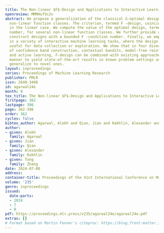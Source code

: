 ```yaml
---
title: The Non-linear $F$-Design and Applications to Interactive Learning
openreview: MMMHufVc2v
abstract: We propose a generalization of the classical G-optimal design concept to
  non-linear function classes. The criterion, termed F -design, coincides with G-design
  in the linear case. We compute the value of the optimal design, termed the F-condition
  number, for several non-linear function classes. We further provide algorithms to
  construct designs with a bounded F -condition number. Finally, we employ the F-design
  in a variety of interactive machine learning tasks, where the design is naturally
  useful for data collection or exploration. We show that in four diverse settings
  of confidence band construction, contextual bandits, model-free reinforcement learning,
  and active learning, F-design can be combined with existing approaches in a black-box
  manner to yield state-of-the-art results in known problem settings as well as to
  generalize to novel ones.
layout: inproceedings
series: Proceedings of Machine Learning Research
publisher: PMLR
issn: 2640-3498
id: agarwal24e
month: 0
tex_title: The Non-linear $F$-Design and Applications to Interactive Learning
firstpage: 362
lastpage: 396
page: 362-396
order: 362
cycles: false
bibtex_author: Agarwal, Alekh and Qian, Jian and Rakhlin, Alexander and Zhang, Tong
author:
- given: Alekh
  family: Agarwal
- given: Jian
  family: Qian
- given: Alexander
  family: Rakhlin
- given: Tong
  family: Zhang
date: 2024-07-08
address:
container-title: Proceedings of the 41st International Conference on Machine Learning
volume: '235'
genre: inproceedings
issued:
  date-parts:
  - 2024
  - 7
  - 8
pdf: https://proceedings.mlr.press/v235/agarwal24e/agarwal24e.pdf
extras: []
# Format based on Martin Fenner's citeproc: https://blog.front-matter.io/posts/citeproc-yaml-for-bibliographies/
---
```

